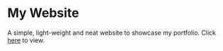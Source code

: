 # My Website
A simple, light-weight and neat website to showcase my portfolio. Click <a target="_blank" href="https://mayankshah.dev">here</a> to view.
